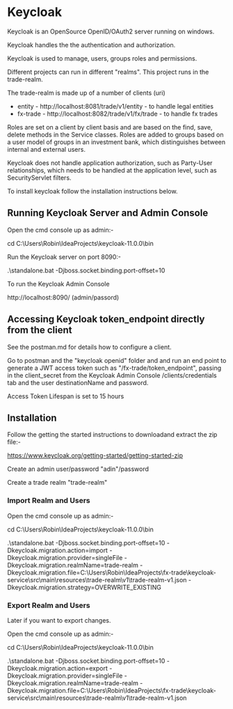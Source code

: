 # Keycloak

Keycloak is an OpenSource OpenID/OAuth2 server running on windows. 

Keycloak handles the the authentication and authorization. 

Keycloak is used to manage, users, groups roles and permissions.

Different projects can run in different "realms". This project runs in the trade-realm.

The trade-realm is made up of a number of clients (uri)

- entity - http://localhost:8081/trade/v1/entity - to handle legal entities
- fx-trade - http://localhost:8082/trade/v1/fx/trade - to handle fx trades 

Roles are set on a client by client basis and are based on the find, save, delete
methods in the Service classes. Roles are added to groups based on a user model of
groups in an investment bank, which distinguishes between internal and external users.

Keycloak does not handle application authorization, such as Party-User relationships,
which needs to be handled at the application level, such as SecurityServlet filters.

To install keycloak follow the installation instructions below.


## Running Keycloak Server and Admin Console

Open the cmd console up as admin:-

cd C:\Users\Robin\IdeaProjects\keycloak-11.0.0\bin

Run the Keycloak server on port 8090:-

.\standalone.bat -Djboss.socket.binding.port-offset=10

To run the Keycloak Admin Console

http://localhost:8090/  (admin/passord)



## Accessing Keycloak token_endpoint directly from the client

See the postman.md for details how to configure a client. 

Go to postman and the "keycloak openid" folder and and run an end point to generate a
JWT access token such as "/fx-trade/token_endpoint", passing in the client_secret from the
Keycloak Admin Console /clients/credentials tab and the user destinationName and password.

Access Token Lifespan  is set to 15 hours

## Installation

Follow the getting the started instructions to downloadand extract the zip file:-

https://www.keycloak.org/getting-started/getting-started-zip

Create an admin user/password "adin"/password

Create a trade realm "trade-realm"

### Import Realm and Users

Open the cmd console up as admin:-

cd C:\Users\Robin\IdeaProjects\keycloak-11.0.0\bin

.\standalone.bat  -Djboss.socket.binding.port-offset=10 -Dkeycloak.migration.action=import -Dkeycloak.migration.provider=singleFile -Dkeycloak.migration.realmName=trade-realm -Dkeycloak.migration.file=C:\Users\Robin\IdeaProjects\fx-trade\keycloak-service\src\main\resources\trade-realm\v1\trade-realm-v1.json -Dkeycloak.migration.strategy=OVERWRITE_EXISTING

### Export Realm and Users

Later if you want to export changes.

Open the cmd console up as admin:-

cd C:\Users\Robin\IdeaProjects\keycloak-11.0.0\bin

.\standalone.bat -Djboss.socket.binding.port-offset=10 -Dkeycloak.migration.action=export -Dkeycloak.migration.provider=singleFile -Dkeycloak.migration.realmName=trade-realm -Dkeycloak.migration.file=C:\Users\Robin\IdeaProjects\fx-trade\keycloak-service\src\main\resources\trade-realm\v1\trade-realm-v1.json







